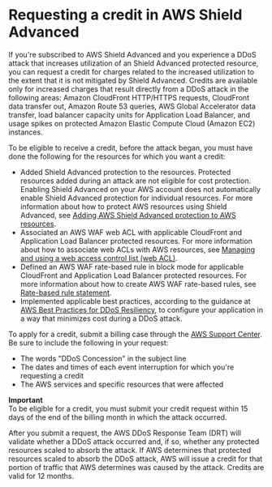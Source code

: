 # Requesting a credit in AWS Shield Advanced<a name="request-refund"></a>

If you're subscribed to AWS Shield Advanced and you experience a DDoS attack that increases utilization of an Shield Advanced protected resource, you can request a credit for charges related to the increased utilization to the extent that it is not mitigated by Shield Advanced\. Credits are available only for increased charges that result directly from a DDoS attack in the following areas: Amazon CloudFront HTTP/HTTPS requests, CloudFront data transfer out, Amazon Route 53 queries, AWS Global Accelerator data transfer, load balancer capacity units for Application Load Balancer, and usage spikes on protected Amazon Elastic Compute Cloud \(Amazon EC2\) instances\.

To be eligible to receive a credit, before the attack began, you must have done the following for the resources for which you want a credit: 
+ Added Shield Advanced protection to the resources\. Protected resources added during an attack are not eligible for cost protection\. Enabling Shield Advanced on your AWS account does not automatically enable Shield Advanced protection for individual resources\. For more information about how to protect AWS resources using Shield Advanced, see [Adding AWS Shield Advanced protection to AWS resources](configure-new-protection.md)\.
+ Associated an AWS WAF web ACL with applicable CloudFront and Application Load Balancer protected resources\. For more information about how to associate web ACLs with AWS resources, see [Managing and using a web access control list \(web ACL\)](web-acl.md)\. 
+ Defined an AWS WAF rate\-based rule in block mode for applicable CloudFront and Application Load Balancer protected resources\. For more information about how to create AWS WAF rate\-based rules, see [Rate\-based rule statement](waf-rule-statement-type-rate-based.md)\.
+ Implemented applicable best practices, according to the guidance at [AWS Best Practices for DDoS Resiliency](https://d1.awsstatic.com/whitepapers/Security/DDoS_White_Paper.pdf), to configure your application in a way that minimizes cost during a DDoS attack\. 

To apply for a credit, submit a billing case through the [AWS Support Center](https://console.aws.amazon.com/support/home#/)\. Be sure to include the following in your request: 
+ The words "DDoS Concession" in the subject line
+ The dates and times of each event interruption for which you're requesting a credit
+ The AWS services and specific resources that were affected 

**Important**  
To be eligible for a credit, you must submit your credit request within 15 days of the end of the billing month in which the attack occurred\.

After you submit a request, the AWS DDoS Response Team \(DRT\) will validate whether a DDoS attack occurred and, if so, whether any protected resources scaled to absorb the attack\. If AWS determines that protected resources scaled to absorb the DDoS attack, AWS will issue a credit for that portion of traffic that AWS determines was caused by the attack\. Credits are valid for 12 months\.